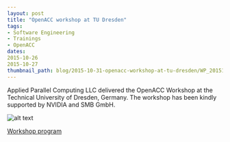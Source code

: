```yaml
---
layout: post
title: "OpenACC workshop at TU Dresden"
tags:
- Software Engineering
- Trainings
- OpenACC
dates:
2015-10-26
2015-10-27
thumbnail_path: blog/2015-10-31-openacc-workshop-at-tu-dresden/WP_20151026_003.jpg
---
```


Applied Parallel Computing LLC delivered the OpenACC Workshop at the Technical University of Dresden, Germany. The workshop has been kindly supported by NVIDIA and SMB GmbH.

![alt text](\assets\img\blog\2015-10-31-openacc-workshop-at-tu-dresden\WP_20151026_003.jpg "Logo Title Text 1")

[Workshop program](\assets\img\blog\2015-10-31-openacc-workshop-at-tu-dresden\dresden_openacc.pdf)
